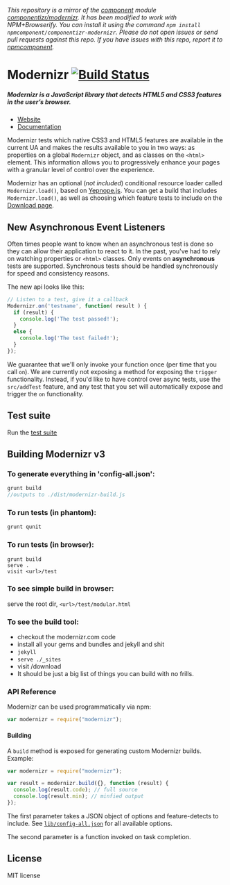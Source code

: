 *This repository is a mirror of the [component](http://component.io) module [componentizr/modernizr](http://github.com/componentizr/modernizr). It has been modified to work with NPM+Browserify. You can install it using the command `npm install npmcomponent/componentizr-modernizr`. Please do not open issues or send pull requests against this repo. If you have issues with this repo, report it to [npmcomponent](https://github.com/airportyh/npmcomponent).*
# Modernizr [![Build Status](https://secure.travis-ci.org/Modernizr/Modernizr.png?branch=master)](http://travis-ci.org/Modernizr/Modernizr)

##### Modernizr is a JavaScript library that detects HTML5 and CSS3 features in the user’s browser.

- [Website](http://www.modernizr.com)
- [Documentation](http://www.modernizr.com/docs/)

Modernizr tests which native CSS3 and HTML5 features are available in the current UA and makes the results available to you in two ways: as properties on a global `Modernizr` object, and as classes on the `<html>` element. This information allows you to progressively enhance your pages with a granular level of control over the experience.

Modernizr has an optional (*not included*) conditional resource loader called `Modernizr.load()`, based on [Yepnope.js](http://yepnopejs.com). You can get a build that includes `Modernizr.load()`, as well as choosing which feature tests to include on the [Download page](http://www.modernizr.com/download/).

## New Asynchronous Event Listeners

Often times people want to know when an asynchronous test is done so they can allow their application to react to it.
In the past, you've had to rely on watching properties or `<html>` classes. Only events on **asynchronous** tests are
supported. Synchronous tests should be handled synchronously for speed and consistency reasons.

The new api looks like this:

```javascript
// Listen to a test, give it a callback
Modernizr.on('testname', function( result ) {
  if (result) {
    console.log('The test passed!');
  }
  else {
    console.log('The test failed!');
  }
});
```

We guarantee that we'll only invoke your function once (per time that you call `on`). We are currently not exposing
a method for exposing the `trigger` functionality. Instead, if you'd like to have control over async tests, use the
`src/addTest` feature, and any test that you set will automatically expose and trigger the `on` functionality.

## Test suite

Run the [test suite](http://modernizr.github.com/Modernizr/test/)


## Building Modernizr v3

### To generate everything in 'config-all.json':

```js
grunt build
//outputs to ./dist/modernizr-build.js
```

### To run tests (in phantom):

```js
grunt qunit
```

### To run tests (in browser):

```shell
grunt build
serve .
visit <url>/test
```

### To see simple build in browser:

serve the root dir, `<url>/test/modular.html`


### To see the build tool:


* checkout the modernizr.com code
* install all your gems and bundles and jekyll and shit
* `jekyll`
* `serve ./_sites`
* visit <url>/download
* It should be just a big list of things you can build with no frills.


### API Reference

Modernizr can be used programmatically via npm:

```javascript
var modernizr = require("modernizr");
```

#### Building

A `build` method is exposed for generating custom Modernizr builds. Example:

```javascript
var modernizr = require("modernizr");

var result = modernizr.build({}, function (result) {
  console.log(result.code); // full source
  console.log(result.min); // minfied output
});
```

The first parameter takes a JSON object of options and feature-detects to include. See [`lib/config-all.json`](lib/config-all.json) for all available options.

The second parameter is a function invoked on task completion.

## License

MIT license
